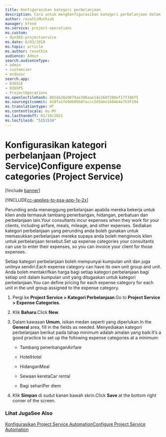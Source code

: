 ```yaml
---
title: Konfigurasikan kategori perbelanjaan
description: Cara untuk mengkonfigurasikan kategori perbelanjaan dalam Project Service
author: revathiMuthiah
manager: kfend
ms.service: project-operations
ms.custom:
- dyn365-projectservice
ms.date: 8/03/2018
ms.topic: article
ms.author: revathim
audience: Admin
search.audienceType:
- admin
- customizer
- enduser
search.app:
- D365CE
- D365PS
- ProjectOperations
ms.openlocfilehash: 802da28a9079ae348aae14e260f280ef17f346f5
ms.sourcegitcommit: 418fa1fe9d605b8faccc2d5dee1b04b4e753f194
ms.translationtype: HT
ms.contentlocale: ms-MY
ms.lasthandoff: 02/10/2021
ms.locfileid: "5151534"
---
```

# <a name="configure-expense-categories-project-service"></a><span data-ttu-id="f727c-103">Konfigurasikan kategori perbelanjaan (Project Service)</span><span class="sxs-lookup"><span data-stu-id="f727c-103">Configure expense categories (Project Service)</span></span>

[!include [banner](../includes/psa-now-project-operations.md)]

[!INCLUDE[cc-applies-to-psa-app-1x-2x](../includes/cc-applies-to-psa-app-1x-2x.md)]

<span data-ttu-id="f727c-104">Perunding anda menanggung perbelanjaan apabila mereka bekerja untuk klien anda termasuk tambang penerbangan, hidangan, perbatuan dan perbelanjaan lain.</span><span class="sxs-lookup"><span data-stu-id="f727c-104">Your consultants incur expenses when they work for your clients, including airfare, meals, mileage, and other expenses.</span></span> <span data-ttu-id="f727c-105">Sediakan kategori perbelanjaan yang perunding anda boleh gunakan untuk memasukkan perbelanjaan mereka supaya anda boleh menginvois klien untuk perbelanjaan tersebut.</span><span class="sxs-lookup"><span data-stu-id="f727c-105">Set up expense categories your consultants can use to enter their expenses, so you can invoice your client for those expenses.</span></span>  
  
<span data-ttu-id="f727c-106">Setiap kategori perbelanjaan boleh mempunyai kumpulan unit dan juga unitnya sendiri.</span><span class="sxs-lookup"><span data-stu-id="f727c-106">Each expense category can have its own unit group and unit.</span></span> <span data-ttu-id="f727c-107">Anda boleh mentakrifkan harga bagi setiap kategori perbelanjaan bagi setiap unit dalam kumpulan unit yang ditugaskan untuk kategori perbelanjaan.</span><span class="sxs-lookup"><span data-stu-id="f727c-107">You can define pricing for each expense category for each unit in the unit group assigned to the expense category.</span></span>  
  
1.  <span data-ttu-id="f727c-108">Pergi ke **Project Service > Kategori Perbelanjaan**.</span><span class="sxs-lookup"><span data-stu-id="f727c-108">Go to **Project Service > Expense Categories**.</span></span>  
  
2.  <span data-ttu-id="f727c-109">Klik **Baharu**.</span><span class="sxs-lookup"><span data-stu-id="f727c-109">Click **New**.</span></span>  
  
3.  <span data-ttu-id="f727c-110">Dalam kawasan **Umum**, isikan medan seperti yang diperlukan.</span><span class="sxs-lookup"><span data-stu-id="f727c-110">In the **General** area, fill in the fields as needed.</span></span> <span data-ttu-id="f727c-111">Menyediakan kategori perbelanjaan berikut pada tahap minimum adalah amalan yang baik:</span><span class="sxs-lookup"><span data-stu-id="f727c-111">It’s a good practice to set up the following expense categories at a minimum:</span></span>  
  
    -   <span data-ttu-id="f727c-112">Tambang penerbangan</span><span class="sxs-lookup"><span data-stu-id="f727c-112">Airfare</span></span>  
  
    -   <span data-ttu-id="f727c-113">Hotel</span><span class="sxs-lookup"><span data-stu-id="f727c-113">Hotel</span></span>  
  
    -   <span data-ttu-id="f727c-114">Hidangan</span><span class="sxs-lookup"><span data-stu-id="f727c-114">Meal</span></span>  
  
    -   <span data-ttu-id="f727c-115">Sewaan kereta</span><span class="sxs-lookup"><span data-stu-id="f727c-115">Car rental</span></span>  
  
    -   <span data-ttu-id="f727c-116">Bagi sehari</span><span class="sxs-lookup"><span data-stu-id="f727c-116">Per diem</span></span>  
  
4.  <span data-ttu-id="f727c-117">Klik **Simpan** di sudut kanan bawah skrin.</span><span class="sxs-lookup"><span data-stu-id="f727c-117">Click **Save** at the bottom right corner of the screen.</span></span>  
  
### <a name="see-also"></a><span data-ttu-id="f727c-118">Lihat Juga</span><span class="sxs-lookup"><span data-stu-id="f727c-118">See Also</span></span>  
 [<span data-ttu-id="f727c-119">Konfigurasikan Project Service Automation</span><span class="sxs-lookup"><span data-stu-id="f727c-119">Configure Project Service Automation</span></span>](../psa/configure.md)
